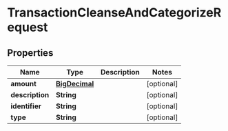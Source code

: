 
# TransactionCleanseAndCategorizeRequest

## Properties
Name | Type | Description | Notes
------------ | ------------- | ------------- | -------------
**amount** | [**BigDecimal**](BigDecimal.md) |  |  [optional]
**description** | **String** |  |  [optional]
**identifier** | **String** |  |  [optional]
**type** | **String** |  |  [optional]



